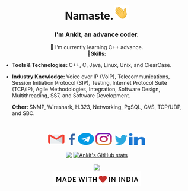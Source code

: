 <h1 align="center">Namaste.<img src="https://raw.githubusercontent.com/ABSphreak/ABSphreak/master/gifs/Hi.gif" width="40px" /></h1>
<h3 align="center">I'm Ankit, an advance coder.</h3>
<p align="center">🌱 I’m currently learning C++ advance.
<br>
💬<b>Skills: </b>
<ul>
<li><b>Tools & Technologies: </b>C++, C, Java, Linux, Unix, and ClearCase.</li>
</ul>
<ul>
<li><b>Industry Knowledge: </b>Voice over IP (VoIP), Telecommunications, Session Initiation Protocol (SIP), Testing, Internet Protocol Suite (TCP/IP), Agile Methodologies, Integration, Software Design, Multithreading, SS7, and Software Development.
</ul>
<ul>
</li><b>Other: </b>SNMP, Wireshark, H.323, Networking, PgSQL, CVS, TCP/UDP, and SBC.</li>
</ul>
</p>
<br>
<p align="center">
  <a href="mailto:ankitkamal2@gmail.com" target="blank"><img src="https://raw.githubusercontent.com/arshsaxena/arshsaxena/d2a0b844ce50067559feb078c6d458ada1b8c101/icons/gmail.svg" height="32" width="44" /></a>
&nbsp;
  <a href="https://facebook.com/ankit.kamal2" target="blank"><img src="https://raw.githubusercontent.com/arshsaxena/arshsaxena/main/icons/facebook.png" height="30" width="16"></a>&nbsp;
  <a href="https://t.me/ankitkamal2" target="blank"><img src="https://raw.githubusercontent.com/arshsaxena/arshsaxena/f4bb535edf6fb700dcc4c65c386594849643a4dc/icons/telegram.svg" height="32" width="44" /></a>
  <a href="https://instagram.com/ankit.kamal2" target="blank"><img src="https://raw.githubusercontent.com/arshsaxena/arshsaxena/f4bb535edf6fb700dcc4c65c386594849643a4dc/icons/instagram.svg" height="32" width="44" /></a>&nbsp;
  <a href="https://twitter.com/ankitkamal" target="blank"><img src="https://raw.githubusercontent.com/arshsaxena/arshsaxena/main/icons/twitter.svg" height="27" width="34" /></a>
  <a href="https://www.linkedin.com/in/ankit-kamal-b571111b" target="blank"><img src="https://raw.githubusercontent.com/arshsaxena/arshsaxena/main/icons/linkedin.svg" height="31" width="44"></a>
</p>
<p align="center">
  <img align="center" height="160" src="https://github-readme-stats.anuraghazra1.vercel.app/api/top-langs/?username=ankitkamal2&layout=compact&theme=dark">
</a>
<a href="https://github.com/anuraghazra/github-readme-stats">
  <img align="center" height="160" src="https://github-readme-stats.anuraghazra1.vercel.app/api?username=ankitkamal2&show_icons=true&include_all_commits=true&theme=dark" alt="Ankit's GitHub stats" />
</a>
 <br><br>
  <img src="https://profile-counter.glitch.me/arshsaxena/count.svg" /><br>
  <img src="https://raw.githubusercontent.com/arshsaxena/arshsaxena/main/images/india.png" height="40" />
</p>
